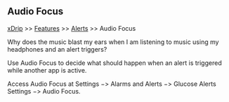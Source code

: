## Audio Focus
[xDrip](../README.md) >> [Features](./Features_page.md) >> [Alerts](./Alerts_page.md) >> Audio Focus  
  
Why does the music blast my ears when I am listening to music using my headphones and an alert triggers?  
  
Use Audio Focus to decide what should happen when an alert is triggered while another app is active.  
  
Access Audio Focus at Settings &#8722;> Alarms and Alerts &#8722;> Glucose Alerts Settings &#8722;> Audio Focus.  
